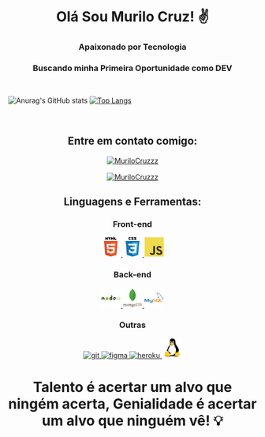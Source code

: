 

<h1 align="center">Olá Sou Murilo Cruz! ✌️</h1>
<h3 align="center">Apaixonado por Tecnologia</h3>
<h3 align="center">Buscando minha Primeira Oportunidade como DEV</h3>
<br>

![Anurag's GitHub stats](https://github-readme-stats.vercel.app/api?username=MuriloCruzzz&show_icons=true&theme=tokyonight)             [![Top Langs](https://github-readme-stats.vercel.app/api/top-langs/?username=MuriloCruzzz&layout=compact)](https://github.com/MuriloCruzz/github-readme-stats)



<div align="center"> 
  <br>
  <nav>
    <a src="https://[img.shields.io/badge/C%23-239120?style=for-the-badge&logo=c-sharp&logoColor=white](https://www.pngwing.com/en/search?q=Csharp)" target="_blank"></a>
  </nav>
</div>

<h2 align="center">Entre em contato comigo:</h2>
<p align="center">
  <a href="https://www.linkedin.com/in/cruzmurilo/" target="blank"><img align="center" src="https://raw.githubusercontent.com/rahuldkjain/github-profile-readme-generator/master/src/images/icons/Social/linked-in-alt.svg" alt="MuriloCruzzz" height="30" width="40" /></a>
<p align="center">
  <p align="center">
  <a href="mailto:murilocruz99@gmail.com/" target="blank"><img align="center" src="https://img.shields.io/badge/Gmail-D14836?style=for-the-badge&logo=gmail&logoColor=white" alt="MuriloCruzzz" height="30" width="100" /></a>
<p align="center">

 <h2 align="center">Linguagens e Ferramentas:</h2>
<div>
  <h3 align="center">Front-end</h3>
  <p align="center">
    <a href="https://www.w3.org/html/" target="_blank">
      <img src="https://raw.githubusercontent.com/devicons/devicon/master/icons/html5/html5-original-wordmark.svg" alt="html5" width="40" height="40"/>
    </a>
    <a href="https://www.w3schools.com/css/" target="_blank">
      <img src="https://raw.githubusercontent.com/devicons/devicon/master/icons/css3/css3-original-wordmark.svg" alt="css3" width="40" height="40"/>
    </a>
    <a href="https://developer.mozilla.org/en-US/docs/Web/JavaScript" target="_blank">
      <img src="https://raw.githubusercontent.com/devicons/devicon/master/icons/javascript/javascript-original.svg" alt="javascript" width="40" height="40"/>
    </a>
    
  </p>
  <h3 align="center">Back-end</h3>
  <p align="center">
    <a href="https://nodejs.org" target="_blank">
      <img src="https://raw.githubusercontent.com/devicons/devicon/master/icons/nodejs/nodejs-original-wordmark.svg" alt="nodejs" width="40" height="40"/>
    </a>
    <a href="https://www.mongodb.com/" target="_blank">
      <img src="https://raw.githubusercontent.com/devicons/devicon/master/icons/mongodb/mongodb-original-wordmark.svg" alt="mongodb" width="40" height="40"/>
    </a>
    <a href="https://www.mysql.com/" target="_blank">
      <img src="https://raw.githubusercontent.com/devicons/devicon/master/icons/mysql/mysql-original-wordmark.svg" alt="mysql" width="40" height="40"/>
    </a>
  </p>
  <h3 align="center">Outras</h3>
  <p align="center">
    <a href="https://git-scm.com/" target="_blank">
      <img src="https://www.vectorlogo.zone/logos/git-scm/git-scm-icon.svg" alt="git" width="40" height="40"/>
    </a>
    <a href="https://www.figma.com/" target="_blank">
      <img src="https://www.vectorlogo.zone/logos/figma/figma-icon.svg" alt="figma" width="40" height="40"/>
    </a>
    <a href="https://heroku.com" target="_blank">
      <img src="https://www.vectorlogo.zone/logos/heroku/heroku-icon.svg" alt="heroku" width="40" height="40"/>
    </a>
    <a href="https://www.linux.org/" target="_blank">
      <img src="https://raw.githubusercontent.com/devicons/devicon/master/icons/linux/linux-original.svg" alt="linux" width="40" height="40"/>
    </a>
  </p>
<div>


<h1 align="center">Talento é acertar um alvo que ningém acerta, Genialidade é acertar um alvo que ninguém vê! 💡</h1>


